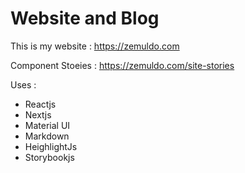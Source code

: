 # Website and Blog

This is my website : https://zemuldo.com

Component Stoeies : https://zemuldo.com/site-stories

Uses :
- Reactjs
- Nextjs
- Material UI
- Markdown
- HeighlightJs
- Storybookjs
